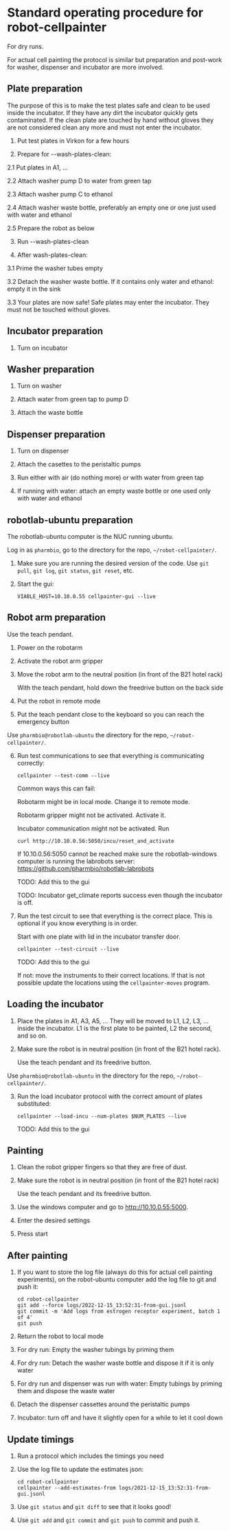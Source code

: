 # Standard operating procedure for robot-cellpainter

For dry runs.

For actual cell painting the protocol is similar but preparation and post-work
for washer, dispenser and incubator are more involved.

## Plate preparation

The purpose of this is to make the test plates safe and clean to be used inside the incubator.
If they have any dirt the incubator quickly gets contaminated. If the clean plate are
touched by hand without gloves they are not considered clean any more and must not enter the incubator.

1. Put test plates in Virkon for a few hours

2. Prepare for --wash-plates-clean:

2.1 Put plates in A1, ...

2.2 Attach washer pump D to water from green tap

2.3 Attach washer pump C to ethanol

2.4 Attach washer waste bottle, preferably an empty one or one just used with water and ethanol

2.5 Prepare the robot as below

3. Run --wash-plates-clean

3. After wash-plates-clean:

3.1 Prime the washer tubes empty

3.2 Detach the washer waste bottle. If it contains only water and ethanol: empty it in the sink

3.3 Your plates are now safe! Safe plates may enter the incubator. They must not be touched without gloves.

## Incubator preparation

1. Turn on incubator

## Washer preparation

1. Turn on washer

2. Attach water from green tap to pump D

3. Attach the waste bottle

## Dispenser preparation

1. Turn on dispenser

2. Attach the casettes to the peristaltic pumps

3. Run either with air (do nothing more) or with water from green tap

3. If running with water: attach an empty waste bottle or one used only with water and ethanol

## robotlab-ubuntu preparation

The robotlab-ubuntu computer is the NUC running ubuntu.

Log in as `pharmbio`, go to the directory for the repo, `~/robot-cellpainter/`.

1. Make sure you are running the desired version of the code. Use `git pull`, `git log`, `git status`, `git reset`, etc.

5. Start the gui:

   ```
   VIABLE_HOST=10.10.0.55 cellpainter-gui --live
   ```

## Robot arm preparation

Use the teach pendant.

1. Power on the robotarm

2. Activate the robot arm gripper

3. Move the robot arm to the neutral position (in front of the B21 hotel rack)

   With the teach pendant, hold down the freedrive button on the back side

4. Put the robot in remote mode

5. Put the teach pendant close to the keyboard so you can reach the emergency button

Use `pharmbio@robotlab-ubuntu` the directory for the repo, `~/robot-cellpainter/`.

6. Run test communications to see that everything is communicating correctly:

   ```
   cellpainter --test-comm --live
   ```

   Common ways this can fail:

   Robotarm might be in local mode. Change it to remote mode.

   Robotarm gripper might not be activated. Activate it.

   Incubator communication might not be activated. Run

   ```
   curl http://10.10.0.56:5050/incu/reset_and_activate
   ```

   If 10.10.0.56:5050 cannot be reached make sure the
   robotlab-windows computer is running the labrobots server:
   https://github.com/pharmbio/robotlab-labrobots

   TODO: Add this to the gui

   TODO: Incubator get_climate reports success even though the incubator is off.

7. Run the test circuit to see that everything is the correct place.
   This is optional if you know everything is in order.

   Start with one plate with lid in the incubator transfer door.

   ```
   cellpainter --test-circuit --live
   ```

   TODO: Add this to the gui

   If not: move the instruments to their correct locations. If that is
   not possible update the locations using the `cellpainter-moves` program.

## Loading the incubator

1. Place the plates in A1, A3, A5, ... They will be moved to L1, L2, L3, ... inside the
   incubator. L1 is the first plate to be painted, L2 the second, and so on.

2. Make sure the robot is in neutral position (in front of the B21 hotel rack).

   Use the teach pendant and its freedrive button.

Use `pharmbio@robotlab-ubuntu` in the directory for the repo, `~/robot-cellpainter/`.

3. Run the load incubator protocol with the correct amount of plates substituted:

   ```
   cellpainter --load-incu --num-plates $NUM_PLATES --live
   ```

   TODO: Add this to the gui

## Painting

1. Clean the robot gripper fingers so that they are free of dust.

2. Make sure the robot is in neutral position (in front of the B21 hotel rack)

   Use the teach pendant and its freedrive button.

3. Use the windows computer and go to http://10.10.0.55:5000.

4. Enter the desired settings

5. Press start

## After painting

1. If you want to store the log file (always do this for actual cell painting experiments),
   on the robot-ubuntu computer add the log file to git and push it:

   ```
   cd robot-cellpainter
   git add --force logs/2022-12-15_13:52:31-from-gui.jsonl
   git commit -m 'Add logs from estrogen receptor experiment, batch 1 of 4'
   git push
   ```

2. Return the robot to local mode

3. For dry run: Empty the washer tubings by priming them

4. For dry run: Detach the washer waste bottle and dispose it if it is only water

5. For dry run and dispenser was run with water: Empty tubings by priming them and dispose the waste water

6. Detach the dispenser cassettes around the peristaltic pumps

7. Incubator: turn off and have it slightly open for a while to let it cool down

## Update timings

1. Run a protocol which includes the timings you need

2. Use the log file to update the estimates json:

   ```
   cd robot-cellpainter
   cellpainter --add-estimates-from logs/2021-12-15_13:52:31-from-gui.jsonl
   ```

3. Use `git status` and `git diff` to see that it looks good!

4. Use `git add` and `git commit` and `git push` to commit and push it.
